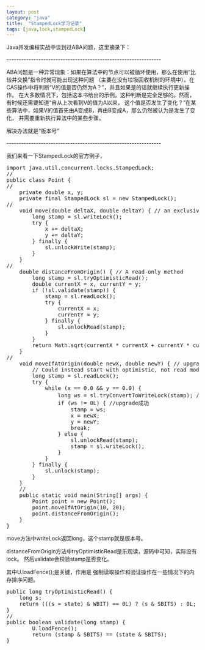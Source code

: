 ```yaml
---
layout: post
category: "java"
title:  "StampedLock学习记录"
tags: [java,lock,stampedLock]
---
```


Java并发编程实战中谈到过ABA问题，这里摘录下：

\-\-\-\-\-\-\-\-\-\-\-\-\-\-\-\-\-\-\-\-\-\-\-\-\-\-\-\-\-\-\-\-\-\-\-\-\-\-\-\-\-\-\-\-\-\-\-\-\-\-\-\-\-\-\-\-\-\-\-\-\-\-\-

ABA问题是一种异常现象：如果在算法中的节点可以被循环使用，那么在使用“比较并交换”指令时就可能出现这种问题
（主要在没有垃圾回收机制的环境中）。在CAS操作中将判断“V的值是否仍然为A？”，并且如果是的话就继续执行更新操作。
在大多数情况下，包括这本书给出的示例，这种判断是完全足够的。然而，有时候还需要知道“自从上次看到V的值为A以来，
这个值是否发生了变化？”在某些算法中，如果V的值首先由A变成B，再由B变成A，那么仍然被认为是发生了变化，
并需要重新执行算法中的某些步骤。

解决办法就是“版本号”

\-\-\-\-\-\-\-\-\-\-\-\-\-\-\-\-\-\-\-\-\-\-\-\-\-\-\-\-\-\-\-\-\-\-\-\-\-\-\-\-\-\-\-\-\-\-\-\-\-\-\-\-\-\-\-\-\-\-\-\-\-\-\-

我们来看一下StampedLock的官方例子，

<pre class="prettyPrint">
import java.util.concurrent.locks.StampedLock;
//
public class Point {
//
	private double x, y;
	private final StampedLock sl = new StampedLock();
//
	void move(double deltaX, double deltaY) { // an exclusively locked method
		long stamp = sl.writeLock();
		try {
			x += deltaX;
			y += deltaY;
		} finally {
			sl.unlockWrite(stamp);
		}
	}
//
	double distanceFromOrigin() { // A read-only method
		long stamp = sl.tryOptimisticRead();
		double currentX = x, currentY = y;
		if (!sl.validate(stamp)) {
			stamp = sl.readLock();
			try {
				currentX = x;
				currentY = y;
			} finally {
				sl.unlockRead(stamp);
			}
		}
		return Math.sqrt(currentX * currentX + currentY * currentY);
	}
//
	void moveIfAtOrigin(double newX, double newY) { // upgrade
		// Could instead start with optimistic, not read mode
		long stamp = sl.readLock();
		try {
			while (x == 0.0 && y == 0.0) {
				long ws = sl.tryConvertToWriteLock(stamp); //升级为写锁
				if (ws != 0L) { //upgrade成功
					stamp = ws; 
					x = newX;
					y = newY;
					break;
				} else {
					sl.unlockRead(stamp);
					stamp = sl.writeLock();
				}
			}
		} finally {
			sl.unlock(stamp);
		}
	}
	//
	public static void main(String[] args) {
		Point point = new Point();
		point.moveIfAtOrigin(10, 20);
		point.distanceFromOrigin();
	}
}
</pre>

move方法中writeLock返回long，这个stamp就是版本号。

distanceFromOrigin方法中tryOptimisticRead是乐观读，源码中可知，实际没有lock。
然后validate会校验stamp是否变化。

其中U.loadFence();是关键，作用是 强制读取操作和验证操作在一些情况下的内存排序问题。

<pre class="prettyPrint">
public long tryOptimisticRead() {
	long s;
	return (((s = state) & WBIT) == 0L) ? (s & SBITS) : 0L;
}
//
public boolean validate(long stamp) {
        U.loadFence();
        return (stamp & SBITS) == (state & SBITS);
}
</pre>
